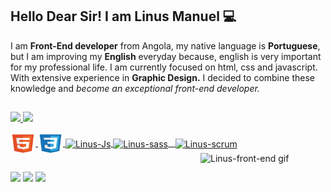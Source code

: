 ## Hello Dear Sir! I am Linus Manuel 💻


I am **Front-End developer** from Angola, my native language is **Portuguese**, but I am improving my **English** everyday because, english is very important for my professional life. I am currently focused on html, css and javascript. With extensive experience in **Graphic Design.** I decided to combine these knowledge and *become an exceptional front-end developer.*

## 
 <div>
  <a href="https://github.com/linusmanuel">
  <img height="178em" src="https://github-readme-stats.vercel.app/api?username=linusmanuel&show_icons=true&theme=dracula&include_all_commits=true&count_private=true"/>
  <img height="178em" src="https://github-readme-stats.vercel.app/api/top-langs/?username=linusmanuel&layout=compact&langs_count=16&theme=dracula"/>
</div>
 
<div style="display: inline_block"><br>
  <img align="center" alt="Linus-HTML" height="30" width="40" src="https://raw.githubusercontent.com/devicons/devicon/master/icons/html5/html5-original.svg">
  <img align="center" alt="Linus-CSS" height="30" width="40" src="https://raw.githubusercontent.com/devicons/devicon/master/icons/css3/css3-original.svg">
  <img align="center" alt="Linus-Js" height="30" width="30" src="https://user-images.githubusercontent.com/79695824/135732932-aa17529f-1268-40fa-a950-eb5f93f5c1b4.jpg">
 <img align="center" alt="Linus-sass" height="30" width="30" src="https://user-images.githubusercontent.com/79695824/135732501-98a1d9ff-ad08-4cbe-9a5b-7c9098f33ca5.png"> &nbsp;
 <img align="center" alt="Linus-scrum" height="30" width="30" src="https://user-images.githubusercontent.com/79695824/135732790-62ed129c-6df8-4875-82db-2516d160e475.png">
  <!--<img align="center" alt="Linus-Ts" height="30" width="40" src="https://raw.githubusercontent.com/devicons/devicon/master/icons/typescript/typescript-plain.svg">
  <img align="center" alt="Linus-React" height="30" width="40" src="https://raw.githubusercontent.com/devicons/devicon/master/icons/react/react-original.svg">-->

  <img align="right" width="200px" alt="Linus-front-end gif" src="https://media.giphy.com/media/SWoSkN6DxTszqIKEqv/giphy.gif?cid=ecf05e47cfxovn4m81dgq2g32svgnqr8yy45f7y25vdyj4yz&rid=giphy.gif&ct=g">
 
</div>

  ##

<div> 
  <a href="https://www.linkedin.com/in/joao-lino-adao-manuel-643bb31ba/?originalSubdomain=ao" target="_blank"><img src="https://img.shields.io/badge/-LinkedIn-%230077B5?style=for-the-badge&logo=linkedin&logoColor=white" target="_blank"></a> 
  <a href="https://www.youtube.com/channel/UCUpg4J0x1FD2WZkRj3TBRXQ" target="_blank"><img src="https://img.shields.io/badge/YouTube-FF0000?style=for-the-badge&logo=youtube&logoColor=white" target="_blank"></a>
  <a href="https://www.instagram.com/linus.manuel/" target="_blank"><img src="https://img.shields.io/badge/-Instagram-%23E4405F?style=for-the-badge&logo=instagram&logoColor=white" target="_blank"></a>
</div>
